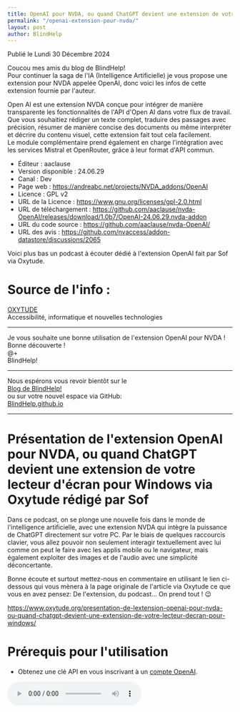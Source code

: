 ```yaml
---
title: OpenAI pour NVDA, ou quand ChatGPT devient une extension de votre lecteur d'écran pour Windows par Oxytude
permalink: "/openai-extension-pour-nvda/"
layout: post
author: BlindHelp
---
```


<footer>Publié le Lundi 30 Décembre 2024</footer>


Coucou mes amis du blog de BlindHelp!    
Pour continuer la saga de l'IA (Intelligence Artificielle) je vous propose une extension pour NVDA appelée OpenAI, donc voici les infos de cette extension fournie par l'auteur.

Open AI est une extension NVDA conçue pour intégrer de manière transparente les fonctionnalités de l'API d'Open AI dans votre flux de travail. Que vous souhaitiez rédiger un texte complet, traduire des passages avec précision, résumer de manière concise des documents ou même interpréter et décrire du contenu visuel, cette extension fait tout cela facilement.    
Le module complémentaire prend également en charge l'intégration avec les services Mistral et OpenRouter, grâce à leur format d'API commun.    

* Éditeur : aaclause
* Version disponible : 24.06.29
* Canal : Dev
* Page web : <https://andreabc.net/projects/NVDA_addons/OpenAI>
* Licence : GPL v2
* URL de la Licence : <https://www.gnu.org/licenses/gpl-2.0.html>
* URL de téléchargement : <https://github.com/aaclause/nvda-OpenAI/releases/download/1.0b7/OpenAI-24.06.29.nvda-addon>
* URL du code source : <https://github.com/aaclause/nvda-OpenAI/>
* URL des avis : <https://github.com/nvaccess/addon-datastore/discussions/2065>

Voici plus bas un podcast à écouter dédié à l'extension OpenAI fait par Sof via Oxytude.

<h1>Source de l'info :</h1>
<p><a href="https://www.oxytude.org/">OXYTUDE</a><br />
Accessibilité, informatique et nouvelles technologies</p>
<hr />
<p>Je vous souhaite une bonne utilisation de l'extension OpenAI pour NVDA !<br />
Bonne découverte !<br />
@+<br />
BlindHelp!</p>
<hr />
<p>Nous espérons vous revoir bientôt sur le<br />
<a href="http://blindhelp.blogspot.fr/">Blog de BlindHelp!</a><br />
ou sur  votre nouvel espace via GitHub:<br />
<a href="https://blindhelp.github.io">BlindHelp.github.io</a></p>
<hr />

# Présentation de l'extension OpenAI pour NVDA, ou quand ChatGPT devient une extension de votre lecteur d'écran pour Windows  via Oxytude rédigé par Sof

Dans ce podcast, on se plonge une nouvelle fois dans le monde de l'intelligence artificielle, avec une extension NVDA qui intègre la puissance de ChatGPT directement sur votre PC. Par le biais de quelques raccourcis clavier, vous allez pouvoir non seulement interagir textuellement avec lui comme on peut le faire avec les applis mobile ou le navigateur, mais également exploiter des images et de l'audio avec une simplicité déconcertante.    

Bonne écoute et surtout mettez-nous en commentaire en utilisant le lien ci-dessous qui vous mènera à la page originale de l'article via Oxytude ce que vous en avez pensez: De l'extension, du podcast… On prend tout ! 😉    

<https://www.oxytude.org/presentation-de-lextension-openai-pour-nvda-ou-quand-chatgpt-devient-une-extension-de-votre-lecteur-decran-pour-windows/>

# Prérequis pour l'utilisation

* Obtenez une clé API en vous inscrivant à un [compte OpenAI](https://platform.openai.com/api-keys).

<audio controls="controls">
<source src="https://www.oxytude.org/audio/2024/24-04_nvda_openai.mp3" type="audio/mp3" />
Votre navigateur ne supporte pas le tag <audio>.
</audio>

